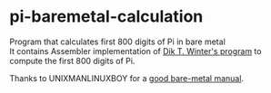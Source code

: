# pi-baremetal-calculation
Program that calculates first 800 digits of Pi in bare metal  
It contains Assembler implementation of [Dik T. Winter's program](https://crypto.stanford.edu/pbc/notes/pi/code.html) to compute the first 800 digits of Pi.

Thanks to UNIXMANLINUXBOY for a [good bare-metal manual](https://rechtzeit.wordpress.com/2012/06/16/a-simple-bare-metal-program-arm/).
